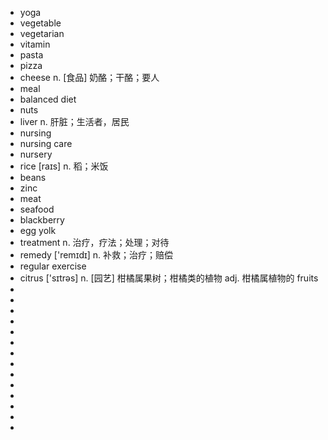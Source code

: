 - yoga
- vegetable
- vegetarian
- vitamin
- pasta
- pizza
- cheese n. [食品] 奶酪；干酪；要人
- meal
- balanced diet
- nuts
- liver n. 肝脏；生活者，居民
- nursing
- nursing care
- nursery
- rice [raɪs] n. 稻；米饭
- beans
- zinc
- meat
- seafood
- blackberry
- egg yolk
- treatment n. 治疗，疗法；处理；对待
- remedy ['remɪdɪ] n. 补救；治疗；赔偿
- regular exercise
- citrus ['sɪtrəs] n. [园艺] 柑橘属果树；柑橘类的植物 adj. 柑橘属植物的 fruits
-
-
-
-
-
-
-
-
-
-
-
-
-
-
